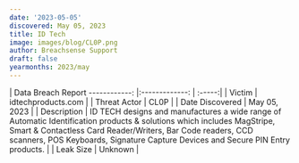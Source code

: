 ```yaml
---
date: '2023-05-05'
discovered: May 05, 2023
title: ID Tech
image: images/blog/CL0P.png
author: Breachsense Support
draft: false
yearmonths: 2023/may
---
```



| Data Breach Report
------------:     |:-------------:    | :-----:|
| Victim      | idtechproducts.com      | 
| Threat Actor      | CL0P      | 
| Date Discovered      | May 05, 2023      | 
| Description      | ID TECH designs and manufactures a wide range of Automatic Identification products & solutions which includes MagStripe, Smart & Contactless Card Reader/Writers, Bar Code readers, CCD scanners, POS Keyboards, Signature Capture Devices and Secure PIN Entry products.      | 
| Leak Size      | Unknown      | 

